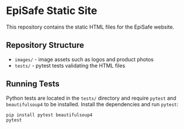 # EpiSafe Static Site

This repository contains the static HTML files for the EpiSafe website.

## Repository Structure

- `images/` - image assets such as logos and product photos
- `tests/`  - pytest tests validating the HTML files

## Running Tests

Python tests are located in the `tests/` directory and require `pytest` and
`beautifulsoup4` to be installed. Install the dependencies and run `pytest`:

```bash
pip install pytest beautifulsoup4
pytest
```

